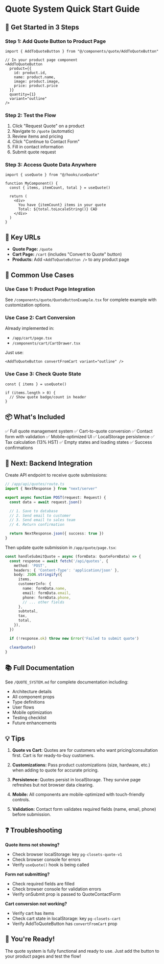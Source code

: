 # Quote System Quick Start Guide

## 🚀 Get Started in 3 Steps

### Step 1: Add Quote Button to Product Page

```tsx
import { AddToQuoteButton } from "@/components/quote/AddToQuoteButton"

// In your product page component
<AddToQuoteButton
  product={{
    id: product.id,
    name: product.name,
    image: product.image,
    price: product.price
  }}
  quantity={1}
  variant="outline"
/>
```

### Step 2: Test the Flow

1. Click "Request Quote" on a product
2. Navigate to `/quote` (automatic)
3. Review items and pricing
4. Click "Continue to Contact Form"
5. Fill in contact information
6. Submit quote request

### Step 3: Access Quote Data Anywhere

```tsx
import { useQuote } from "@/hooks/useQuote"

function MyComponent() {
  const { items, itemCount, total } = useQuote()

  return (
    <div>
      You have {itemCount} items in your quote
      Total: ${total.toLocaleString()} CAD
    </div>
  )
}
```

## 📍 Key URLs

- **Quote Page:** `/quote`
- **Cart Page:** `/cart` (includes "Convert to Quote" button)
- **Products:** Add `<AddToQuoteButton />` to any product page

## 🎯 Common Use Cases

### Use Case 1: Product Page Integration

See `/components/quote/QuoteButtonExample.tsx` for complete example with customization options.

### Use Case 2: Cart Conversion

Already implemented in:
- `/app/cart/page.tsx`
- `/components/cart/CartDrawer.tsx`

Just use:
```tsx
<AddToQuoteButton convertFromCart variant="outline" />
```

### Use Case 3: Check Quote State

```tsx
const { items } = useQuote()

if (items.length > 0) {
  // Show quote badge/count in header
}
```

## 📦 What's Included

✅ Full quote management system
✅ Cart-to-quote conversion
✅ Contact form with validation
✅ Mobile-optimized UI
✅ LocalStorage persistence
✅ Tax calculation (13% HST)
✅ Empty states and loading states
✅ Success confirmations

## 🔧 Next: Backend Integration

Create API endpoint to receive quote submissions:

```typescript
// /app/api/quotes/route.ts
import { NextResponse } from "next/server"

export async function POST(request: Request) {
  const data = await request.json()

  // 1. Save to database
  // 2. Send email to customer
  // 3. Send email to sales team
  // 4. Return confirmation

  return NextResponse.json({ success: true })
}
```

Then update quote submission in `/app/quote/page.tsx`:

```typescript
const handleSubmitQuote = async (formData: QuoteFormData) => {
  const response = await fetch('/api/quotes', {
    method: 'POST',
    headers: { 'Content-Type': 'application/json' },
    body: JSON.stringify({
      items,
      customerInfo: {
        name: formData.name,
        email: formData.email,
        phone: formData.phone,
        // ... other fields
      },
      subtotal,
      tax,
      total,
    }),
  })

  if (!response.ok) throw new Error('Failed to submit quote')

  clearQuote()
}
```

## 📚 Full Documentation

See `/QUOTE_SYSTEM.md` for complete documentation including:
- Architecture details
- All component props
- Type definitions
- User flows
- Mobile optimization
- Testing checklist
- Future enhancements

## 💡 Tips

1. **Quote vs Cart:** Quotes are for customers who want pricing/consultation first. Cart is for ready-to-buy customers.

2. **Customizations:** Pass product customizations (size, hardware, etc.) when adding to quote for accurate pricing.

3. **Persistence:** Quotes persist in localStorage. They survive page refreshes but not browser data clearing.

4. **Mobile:** All components are mobile-optimized with touch-friendly controls.

5. **Validation:** Contact form validates required fields (name, email, phone) before submission.

## ❓ Troubleshooting

**Quote items not showing?**
- Check browser localStorage: key `pg-closets-quote-v1`
- Check browser console for errors
- Verify `useQuote()` hook is being called

**Form not submitting?**
- Check required fields are filled
- Check browser console for validation errors
- Verify onSubmit prop is passed to QuoteContactForm

**Cart conversion not working?**
- Verify cart has items
- Check cart state in localStorage: key `pg-closets-cart`
- Verify AddToQuoteButton has `convertFromCart` prop

## 🎉 You're Ready!

The quote system is fully functional and ready to use. Just add the button to your product pages and test the flow!
